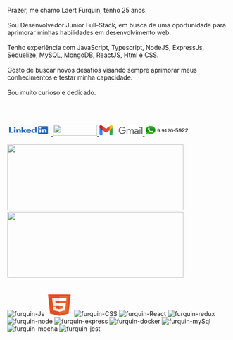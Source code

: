   <p  text-align="center" > 
  Prazer, me chamo Laert Furquin, tenho 25 anos.<br>
  <br>
  Sou Desenvolvedor Junior Full-Stack, em busca de uma oportunidade para aprimorar minhas habilidades em desenvolvimento web.<br>
  <br>
  Tenho experiência com JavaScript, Typescript, NodeJS, ExpressJs, Sequelize, MySQL, MongoDB, ReactJS, Html e CSS.<br>
  <br>
  Gosto de buscar novos desafios visando sempre aprimorar meus conhecimentos e testar minha capacidade.<br>
  <br>
  Sou muito curioso e dedicado.<br>
  <br>
  </p>

  <br>
  <br>
  
  <div class="contatos" >
    <a href="https://www.linkedin.com/in/laert-furquin/" target="_blank">
      <img height="25" width="100" src="./README/linkedin-logo.png" target="_blank ">
    </a>
    <a href="https://furquin.github.io/laertFurquin/#/" target="_blank">
      <img height="25" width="100" src="./README/portfólio-logo.png" target="_blank ">
    </a>
    <a href='mailto:laert.ff@gmail.com' target='_blank'>
      <img height="25" width="100" src="./README/gmail-logo.png" />
    </a>
      <img height="25" width="100" src="./README/whatsapp-logo.png" /> 
  
  <br>
  <br>

  <div>
    <a href="https://github.com/furquin">
      <img height="150" width="400" src="https://github-readme-stats.vercel.app/api?username=furquin&show_icons=true&theme=dark&include_all_commits=true&count_private=true"/>
      <img height="150" width="400" src="https://github-readme-stats.vercel.app/api/top-langs/?username=furquin&layout=compact&langs_count=7&theme=blue"/>
    </a>
  </div>

  <br>
  <br>

  <div >
    <img  height="50" width="60"  alt="furquin-Js" src="https://cdn.jsdelivr.net/gh/devicons/devicon/icons/javascript/javascript-plain.svg">
    <img  height="50" width="60"  alt="furquin-HTML" src="https://raw.githubusercontent.com/devicons/devicon/master/icons/html5/html5-original.svg">
    <img  height="50" width="60"  alt="furquin-CSS" src="https://cdn.jsdelivr.net/gh/devicons/devicon/icons/css3/css3-original.svg">
    <img  height="50" width="60"  alt="furquin-React" src="https://cdn.jsdelivr.net/gh/devicons/devicon/icons/react/react-original-wordmark.svg">
    <img  height="50" width="60"  alt="furquin-redux" src="https://cdn.jsdelivr.net/gh/devicons/devicon/icons/redux/redux-original.svg">
    <img  height="50" width="60"  alt="furquin-node" src="https://cdn.jsdelivr.net/gh/devicons/devicon/icons/nodejs/nodejs-original.svg">
    <img  height="50" width="60"  alt="furquin-express" src="https://cdn.jsdelivr.net/gh/devicons/devicon/icons/express/express-original.svg">
    <img  height="50" width="60"  alt="furquin-docker" src="https://cdn.jsdelivr.net/gh/devicons/devicon/icons/docker/docker-plain-wordmark.svg">
    <img  height="50" width="60"  alt="furquin-mySql" src="https://cdn.jsdelivr.net/gh/devicons/devicon/icons/mysql/mysql-original-wordmark.svg">
    <img  height="50" width="60"  alt="furquin-mocha" src="https://cdn.jsdelivr.net/gh/devicons/devicon/icons/mocha/mocha-plain.svg">  
    <img  height="50" width="60"  alt="furquin-jest" src="https://cdn.jsdelivr.net/gh/devicons/devicon/icons/jest/jest-plain.svg">
  </div>
  
 </div>

